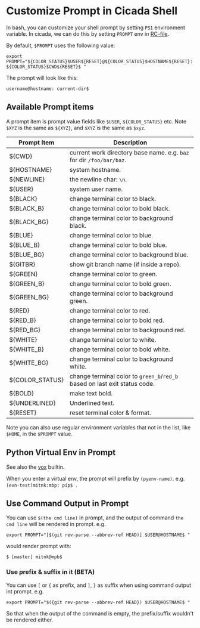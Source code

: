 # Customize Prompt in Cicada Shell

In bash, you can customize your shell prompt by setting `PS1` environment
variable. In cicada, we can do this by setting `PROMPT` env in
[RC-file](https://github.com/mitnk/cicada/blob/master/docs/rc-file.md).

By default, `$PROMPT` uses the following value:
```
export PROMPT="${COLOR_STATUS}$USER${RESET}@${COLOR_STATUS}$HOSTNAME${RESET}: ${COLOR_STATUS}$CWD${RESET}$ "
```
The prompt will look like this:
```
username@hostname: current-dir$
```

## Available Prompt items

A prompt item is prompt value fields like `$USER`, `${COLOR_STATUS}` etc.
Note `$XYZ` is the same as `${XYZ}`, and `$XYZ` is the same as `$xyz`.

| Prompt Item | Description |
| --- | --- |
| ${CWD} | current work directory base name. e.g. `baz` for dir `/foo/bar/baz`. |
| ${HOSTNAME} | system hostname. |
| ${NEWLINE} | the newline char: `\n`. |
| ${USER} | system user name. |
| ${BLACK} | change terminal color to black. |
| ${BLACK_B} | change terminal color to bold black. |
| ${BLACK_BG} | change terminal color to background black. |
| ${BLUE} | change terminal color to blue. |
| ${BLUE_B} | change terminal color to bold blue. |
| ${BLUE_BG} | change terminal color to background blue. |
| ${GITBR} | show git branch name (if inside a repo). |
| ${GREEN} | change terminal color to green. |
| ${GREEN_B} | change terminal color to bold green. |
| ${GREEN_BG} | change terminal color to background green. |
| ${RED} | change terminal color to red. |
| ${RED_B} | change terminal color to bold red. |
| ${RED_BG} | change terminal color to background red. |
| ${WHITE} | change terminal color to white. |
| ${WHITE_B} | change terminal color to bold white. |
| ${WHITE_BG} | change terminal color to background white. |
| ${COLOR_STATUS} | change terminal color to `green_b`/`red_b` based on last exit status code. |
| ${BOLD} | make text bold. |
| ${UNDERLINED} | Underlined text. |
| ${RESET} | reset terminal color & format. |

Note you can also use regular environment variables that not in the list, like `$HOME`, in the `$PROMPT` value.

## Python Virtual Env in Prompt

See also the [vox](https://github.com/mitnk/cicada/blob/master/docs/builtins.md#vox) builtin.

When you enter a virtual env, the prompt will prefix by `(pyenv-name)`. e.g.
`(evn-test)mitnk:mbp: pip$ `.

## Use Command Output in Prompt

You can use `$(the cmd line)` in prompt, and the output of command
`the cmd line` will be rendered in prompt. e.g.
```
export PROMPT="[$(git rev-parse --abbrev-ref HEAD)] $USER@HOSTNAME$ "
```
would render prompt with:
```
$ [master] mitnk@mpb$
```

### Use prefix & suffix in it (BETA)
You can use `[` or `{` as prefix, and `]`, `}` as suffix when using command
output int prompt. e.g.
```
export PROMPT="$({git rev-parse --abbrev-ref HEAD}) $USER@HOSTNAME$ "
```
So that when the output of the command is empty, the prefix/suffix wouldn't
be rendered either.


